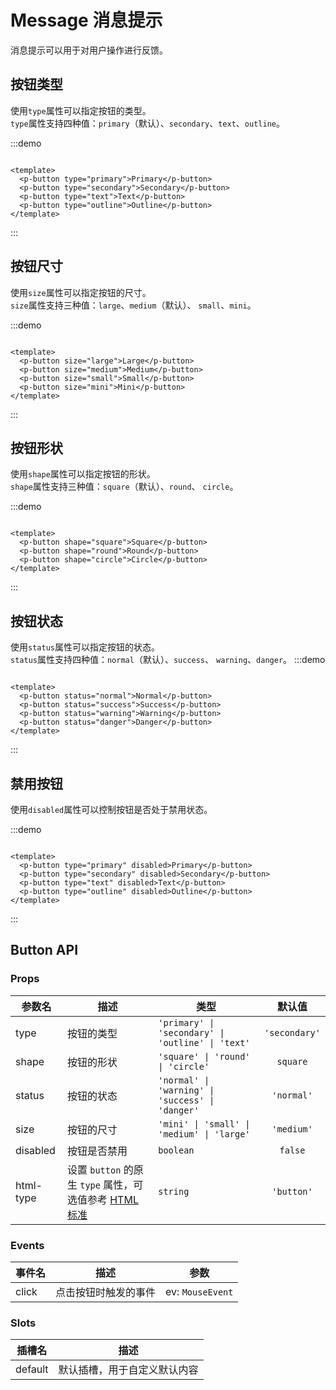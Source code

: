 # Message 消息提示

消息提示可以用于对用户操作进行反馈。

## 按钮类型

使用`type`属性可以指定按钮的类型。  
`type`属性支持四种值：`primary`（默认）、`secondary`、`text`、`outline`。

:::demo

```vue

<template>
  <p-button type="primary">Primary</p-button>
  <p-button type="secondary">Secondary</p-button>
  <p-button type="text">Text</p-button>
  <p-button type="outline">Outline</p-button>
</template>

```

:::

## 按钮尺寸

使用`size`属性可以指定按钮的尺寸。  
`size`属性支持三种值：`large`、`medium`（默认）、 `small`、`mini`。

:::demo

```vue

<template>
  <p-button size="large">Large</p-button>
  <p-button size="medium">Medium</p-button>
  <p-button size="small">Small</p-button>
  <p-button size="mini">Mini</p-button>
</template>
```

:::

## 按钮形状

使用`shape`属性可以指定按钮的形状。  
`shape`属性支持三种值：`square`（默认）、`round`、 `circle`。

:::demo

```vue

<template>
  <p-button shape="square">Square</p-button>
  <p-button shape="round">Round</p-button>
  <p-button shape="circle">Circle</p-button>
</template>
```

:::

## 按钮状态

使用`status`属性可以指定按钮的状态。  
`status`属性支持四种值：`normal`（默认）、`success`、 `warning`、`danger`。
:::demo

```vue

<template>
  <p-button status="normal">Normal</p-button>
  <p-button status="success">Success</p-button>
  <p-button status="warning">Warning</p-button>
  <p-button status="danger">Danger</p-button>
</template>
```

:::

## 禁用按钮

使用`disabled`属性可以控制按钮是否处于禁用状态。

:::demo

```vue

<template>
  <p-button type="primary" disabled>Primary</p-button>
  <p-button type="secondary" disabled>Secondary</p-button>
  <p-button type="text" disabled>Text</p-button>
  <p-button type="outline" disabled>Outline</p-button>
</template>

```

:::

## Button API

### Props

| 参数名       | 描述                                                                                                                            | 类型                                                |      默认值      |
|-----------|-------------------------------------------------------------------------------------------------------------------------------|---------------------------------------------------|:-------------:|
| type      | 按钮的类型                                                                                                                         | `'primary' \| 'secondary' \| 'outline' \| 'text'` | `'secondary'` |
| shape     | 按钮的形状                                                                                                                         | `'square' \| 'round' \| 'circle'`                 |   `square`    |
| status    | 按钮的状态                                                                                                                         | `'normal' \| 'warning' \| 'success' \| 'danger'`  |  `'normal'`   |
| size      | 按钮的尺寸                                                                                                                         | `'mini' \| 'small' \| 'medium' \| 'large'`        |  `'medium'`   |
| disabled  | 按钮是否禁用                                                                                                                        | `boolean`                                         |    `false`    |
| html-type | 设置 `button` 的原生 `type` 属性，可选值参考 [HTML标准](https://developer.mozilla.org/en-US/docs/Web/HTML/Element/button#attr-type "_blank") | `string`                                          |  `'button'`   |

### Events

| 事件名   | 描述         | 参数               |
|-------|------------|------------------|
| click | 点击按钮时触发的事件 | ev: `MouseEvent` |

### Slots

| 插槽名     | 描述             |
|---------|----------------|
| default | 默认插槽，用于自定义默认内容 |

